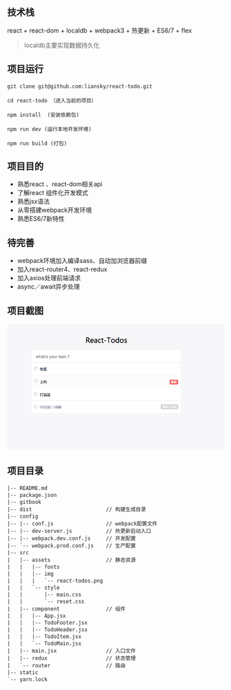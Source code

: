 ## 技术栈
react + react-dom + localdb + webpack3 + 热更新 + ES6/7 + flex
>localdb主要实现数据持久化

## 项目运行
```
git clone git@github.com:liansky/react-todo.git  

cd react-todo （进入当前的项目）

npm install  (安装依赖包)

npm run dev (运行本地开发环境)

npm run build (打包)

```

## 项目目的
* 熟悉react 、react-dom相关api
* 了解react 组件化开发模式
* 熟悉jsx语法
* 从零搭建webpack开发环境
* 熟悉ES6/7新特性

## 待完善
* webpack环境加入编译sass、自动加浏览器前缀
* 加入react-router4、react-redux
* 加入axios处理前端请求
* async／await异步处理

## 项目截图
![效果图](./src/assets/img/react-todos.png)

## 项目目录
```
|-- README.md
|-- package.json
|-- gitbook
|-- dist                        // 构建生成目录
|-- config                      
|-- |-- conf.js                 // webpack配置文件            
|-- |-- dev-server.js           // 热更新启动入口       
|-- |-- webpack.dev.conf.js     // 开发配置
|-- `-- webpack.prod.conf.js    // 生产配置
|-- src                         
|   |-- assets                  // 静态资源
|   |   |-- fonts
|   |   |-- img
|   |   |   `-- react-todos.png
|   |   `-- style
|   |       |-- main.css
|   |       `-- reset.css
|   |-- component               // 组件
|   |   |-- App.jsx             
|   |   |-- TodoFooter.jsx
|   |   |-- TodoHeader.jsx
|   |   |-- TodoItem.jsx
|   |   `-- TodoMain.jsx
|   |-- main.jsx                // 入口文件
|   |-- redux                   // 状态管理
|   `-- router                  // 路由
|-- static
`-- yarn.lock

```